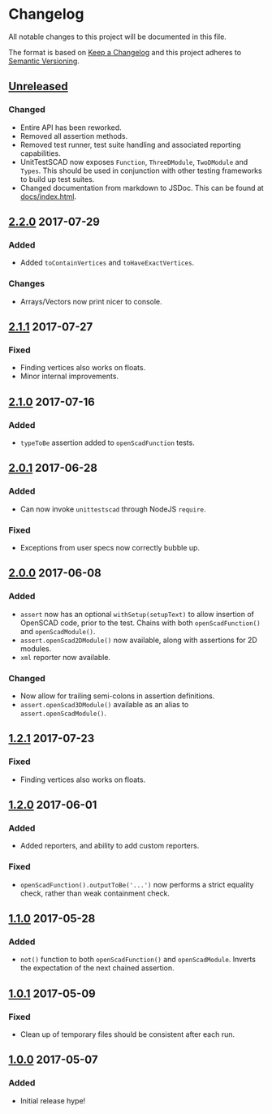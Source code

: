 # Changelog
All notable changes to this project will be documented in this file.

The format is based on [Keep a Changelog](http://keepachangelog.com/)
and this project adheres to [Semantic Versioning](http://semver.org/).

## [Unreleased]
### Changed
- Entire API has been reworked.
- Removed all assertion methods.
- Removed test runner, test suite handling and associated reporting capabilities.
- UnitTestSCAD now exposes `Function`, `ThreeDModule`, `TwoDModule` and `Types`. This should be used in conjunction with other testing frameworks to build up test suites.
- Changed documentation from markdown to JSDoc. This can be found at [docs/index.html](docs/index.html).

## [2.2.0] 2017-07-29
### Added
- Added `toContainVertices` and `toHaveExactVertices`.

### Changes
- Arrays/Vectors now print nicer to console.

## [2.1.1] 2017-07-27
### Fixed
- Finding vertices also works on floats.
- Minor internal improvements.

## [2.1.0] 2017-07-16
### Added
- `typeToBe` assertion added to `openScadFunction` tests.

## [2.0.1] 2017-06-28
### Added
- Can now invoke `unittestscad` through NodeJS `require`.

### Fixed
- Exceptions from user specs now correctly bubble up.

## [2.0.0] 2017-06-08
### Added
- `assert` now has an optional `withSetup(setupText)` to allow insertion of OpenSCAD code, prior to the test. Chains with both `openScadFunction()` and `openScadModule()`.
- `assert.openScad2DModule()` now available, along with assertions for 2D modules.
- `xml` reporter now available.

### Changed
- Now allow for trailing semi-colons in assertion definitions.
- `assert.openScad3DModule()` available as an alias to `assert.openScadModule()`.

## [1.2.1] 2017-07-23
### Fixed
- Finding vertices also works on floats.

## [1.2.0] 2017-06-01
### Added
- Added reporters, and ability to add custom reporters.

### Fixed
- `openScadFunction().outputToBe('...')` now performs a strict equality check, rather than weak containment check.

## [1.1.0] 2017-05-28
### Added
- `not()` function to both `openScadFunction()` and `openScadModule`. Inverts the expectation of the next chained assertion.

## [1.0.1] 2017-05-09
### Fixed
- Clean up of temporary files should be consistent after each run.

## [1.0.0] 2017-05-07
### Added
- Initial release hype!

[Unreleased]: https://github.com/HopefulLlama/UnitTestSCAD/compare/v2.2.0...HEAD
[2.2.0]: https://github.com/HopefulLlama/UnitTestSCAD/compare/v2.1.1...v2.2.0
[2.1.1]: https://github.com/HopefulLlama/UnitTestSCAD/compare/v2.1.0...v2.1.1
[2.1.0]: https://github.com/HopefulLlama/UnitTestSCAD/compare/v2.0.1...v2.1.0
[2.0.1]: https://github.com/HopefulLlama/UnitTestSCAD/compare/v2.0.0...v2.0.1
[2.0.0]: https://github.com/HopefulLlama/UnitTestSCAD/compare/v1.2.0...v2.0.0
[1.2.1]: https://github.com/HopefulLlama/UnitTestSCAD/compare/v1.2.0...v1.2.1
[1.2.0]: https://github.com/HopefulLlama/UnitTestSCAD/compare/v1.1.0...v1.2.0
[1.1.0]: https://github.com/HopefulLlama/UnitTestSCAD/compare/v1.0.1...v1.1.0
[1.0.1]: https://github.com/HopefulLlama/UnitTestSCAD/compare/v1.0.0...v1.0.1
[1.0.0]: https://github.com/HopefulLlama/UnitTestSCAD/compare/15ab1edb7d358de72afc3d664f776a2cf1e7e720...v1.0.0
